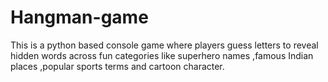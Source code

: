 # Hangman-game
This is a python based console game where players guess letters to reveal hidden words across fun categories like superhero names ,famous Indian places ,popular sports terms and cartoon character.
